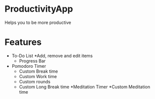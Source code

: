 # ProductivityApp
Helps you to be more productive

# Features #
    
* To-Do List
    *Add, remove and edit items
    * Progress Bar
* Pomodoro Timer
    * Custom Break time
    * Custom Work time
    * Custom rounds
    * Custom Long Break time
*Meditation Timer
    *Custom Meditation time